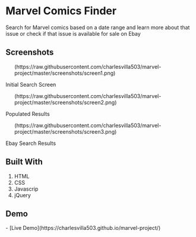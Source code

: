 <h1>Marvel Comics Finder</h1>
  <p>Search for Marvel comics based on a date range and learn more about that issue or check if that issue is
  available for sale on Ebay</p>

<h2>Screenshots</h2>
  <ol>(https://raw.githubusercontent.com/charlesvilla503/marvel-project/master/screenshots/screen1.png)</ol>
  <p>Initial Search Screen</p>

  <ol>(https://raw.githubusercontent.com/charlesvilla503/marvel-project/master/screenshots/screen2.png)</ol>
  <p>Populated Results</p>

  <ol>(https://raw.githubusercontent.com/charlesvilla503/marvel-project/master/screenshots/screen3.png)</ol>
  <p>Ebay Search Results</p>

<h2>Built With</h2>
  <ol>
    <li><span class="caps">HTML</span></li>
    <li><span class="caps">CSS</span></li>
    <li>Javascrip</li>
    <li>jQuery</li>
  </ol>

<h2>Demo</h2>
  <p>- [Live Demo](https://charlesvilla503.github.io/marvel-project/)</p>
